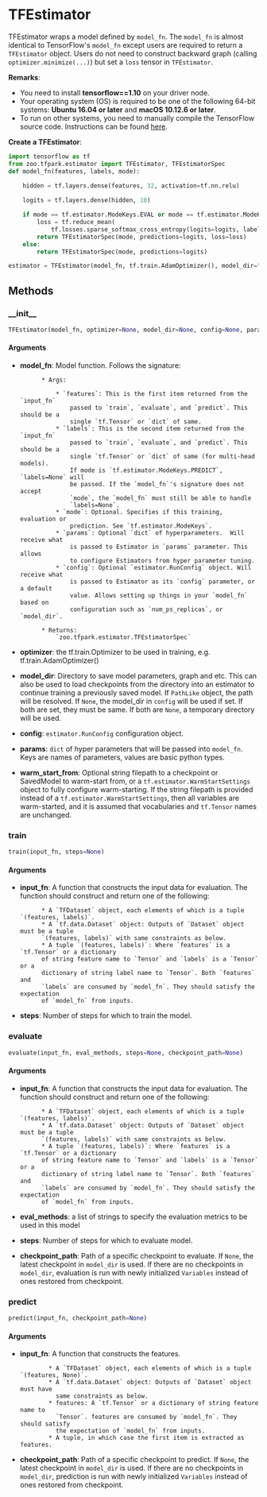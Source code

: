 # TFEstimator

TFEstimator wraps a model defined by `model_fn`. The `model_fn` is almost identical to TensorFlow's `model_fn`
except users are required to return a `TFEstimator` object. Users do not need to construct backward graph
(calling `optimizer.minimize(...)`) but set a `loss` tensor in `TFEstimator`.


__Remarks__:

- You need to install __tensorflow==1.10__ on your driver node.
- Your operating system (OS) is required to be one of the following 64-bit systems:
__Ubuntu 16.04 or later__ and __macOS 10.12.6 or later__.
- To run on other systems, you need to manually compile the TensorFlow source code. Instructions can
  be found [here](https://github.com/tensorflow/tensorflow/tree/v1.10.0/tensorflow/java).


**Create a TFEstimator**:
```python
import tensorflow as tf
from zoo.tfpark.estimator import TFEstimator, TFEstimatorSpec
def model_fn(features, labels, mode):

    hidden = tf.layers.dense(features, 32, activation=tf.nn.relu)
    
    logits = tf.layers.dense(hidden, 10)

    if mode == tf.estimator.ModeKeys.EVAL or mode == tf.estimator.ModeKeys.TRAIN:
        loss = tf.reduce_mean(
            tf.losses.sparse_softmax_cross_entropy(logits=logits, labels=labels))
        return TFEstimatorSpec(mode, predictions=logits, loss=loss)
    else:
        return TFEstimatorSpec(mode, predictions=logits)

estimator = TFEstimator(model_fn, tf.train.AdamOptimizer(), model_dir="/tmp/estimator")
```

## Methods

### \_\_init\_\_

```python
TFEstimator(model_fn, optimizer=None, model_dir=None, config=None, params=None, warm_start_from=None)
```

#### Arguments

* **model_fn**: Model function. Follows the signature:

            * Args:

                * `features`: This is the first item returned from the `input_fn`
                    passed to `train`, `evaluate`, and `predict`. This should be a
                    single `tf.Tensor` or `dict` of same.
                * `labels`: This is the second item returned from the `input_fn`
                    passed to `train`, `evaluate`, and `predict`. This should be a
                    single `tf.Tensor` or `dict` of same (for multi-head models).
                    If mode is `tf.estimator.ModeKeys.PREDICT`, `labels=None` will
                    be passed. If the `model_fn`'s signature does not accept
                    `mode`, the `model_fn` must still be able to handle
                    `labels=None`.
                * `mode`: Optional. Specifies if this training, evaluation or
                    prediction. See `tf.estimator.ModeKeys`.
                * `params`: Optional `dict` of hyperparameters.  Will receive what
                    is passed to Estimator in `params` parameter. This allows
                    to configure Estimators from hyper parameter tuning.
                * `config`: Optional `estimator.RunConfig` object. Will receive what
                    is passed to Estimator as its `config` parameter, or a default
                    value. Allows setting up things in your `model_fn` based on
                    configuration such as `num_ps_replicas`, or `model_dir`.

            * Returns:
                `zoo.tfpark.estimator.TFEstimatorSpec`
* **optimizer**: the tf.train.Optimizer to be used in training,
                         e.g. tf.train.AdamOptimizer()
* **model_dir**: Directory to save model parameters, graph and etc. This can
            also be used to load checkpoints from the directory into an estimator to
            continue training a previously saved model. If `PathLike` object, the
            path will be resolved. If `None`, the model_dir in `config` will be used
            if set. If both are set, they must be same. If both are `None`, a
            temporary directory will be used.
* **config**: `estimator.RunConfig` configuration object.
* **params**: `dict` of hyper parameters that will be passed into `model_fn`.
              Keys are names of parameters, values are basic python types.
* **warm_start_from**: Optional string filepath to a checkpoint or SavedModel to
                       warm-start from, or a `tf.estimator.WarmStartSettings`
                       object to fully configure warm-starting.  If the string
                       filepath is provided instead of a
                       `tf.estimator.WarmStartSettings`, then all variables are
                       warm-started, and it is assumed that vocabularies
                       and `tf.Tensor` names are unchanged.


### train

```python
train(input_fn, steps=None)
```

#### Arguments

* **input_fn**: A function that constructs the input data for evaluation. The
            function should construct and return one of the following:
            
            * A `TFDataset` object, each elements of which is a tuple `(features, labels)`.
            * A `tf.data.Dataset` object: Outputs of `Dataset` object must be a tuple
            `(features, labels)` with same constraints as below.
            * A tuple `(features, labels)`: Where `features` is a `tf.Tensor` or a dictionary
            of string feature name to `Tensor` and `labels` is a `Tensor` or a
            dictionary of string label name to `Tensor`. Both `features` and
            `labels` are consumed by `model_fn`. They should satisfy the expectation
            of `model_fn` from inputs.
* **steps**: Number of steps for which to train the model.


### evaluate

```python
evaluate(input_fn, eval_methods, steps=None, checkpoint_path=None)
```

#### Arguments

* **input_fn**: A function that constructs the input data for evaluation. The
            function should construct and return one of the following:
            
            * A `TFDataset` object, each elements of which is a tuple `(features, labels)`.
            * A `tf.data.Dataset` object: Outputs of `Dataset` object must be a tuple
            `(features, labels)` with same constraints as below.
            * A tuple `(features, labels)`: Where `features` is a `tf.Tensor` or a dictionary
            of string feature name to `Tensor` and `labels` is a `Tensor` or a
            dictionary of string label name to `Tensor`. Both `features` and
            `labels` are consumed by `model_fn`. They should satisfy the expectation
            of `model_fn` from inputs.
* **eval_methods**: a list of strings to specify the evaluation metrics to
                    be used in this model
* **steps**: Number of steps for which to evaluate model.
* **checkpoint_path**: Path of a specific checkpoint to evaluate. If `None`, the
            latest checkpoint in `model_dir` is used.  If there are no checkpoints
            in `model_dir`, evaluation is run with newly initialized `Variables`
            instead of ones restored from checkpoint.

### predict

```python
predict(input_fn, checkpoint_path=None)
```

#### Arguments

* **input_fn**: A function that constructs the features.
              
              * A `TFDataset` object, each elements of which is a tuple `(features, None)`.
              * A `tf.data.Dataset` object: Outputs of `Dataset` object must have
                same constraints as below.
              * features: A `tf.Tensor` or a dictionary of string feature name to
                `Tensor`. features are consumed by `model_fn`. They should satisfy
                the expectation of `model_fn` from inputs.
              * A tuple, in which case the first item is extracted as features.

* **checkpoint_path**: Path of a specific checkpoint to predict. If `None`, the
            latest checkpoint in `model_dir` is used.  If there are no checkpoints
            in `model_dir`, prediction is run with newly initialized `Variables`
            instead of ones restored from checkpoint.


